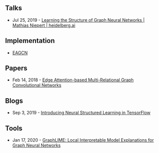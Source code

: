 ## Talks
- Jul 25, 2019 - [Learning the Structure of Graph Neural Networks | Mathias Niepert | heidelberg.ai](https://www.youtube.com/watch?v=9XoCQn34tXo)

## Implementation
- [EAGCN](https://github.com/Luckick/EAGCN)

## Papers
- Feb 14, 2018 - [Edge Attention-based Multi-Relational Graph Convolutional Networks](https://arxiv.org/abs/1802.04944)

## Blogs
- Sep 3, 2019 - [Introducing Neural Structured Learning in TensorFlow](https://medium.com/tensorflow/introducing-neural-structured-learning-in-tensorflow-5a802efd7afd)

## Tools
- Jan 17, 2020 - [GraphLIME: Local Interpretable Model Explanations for Graph Neural Networks](https://arxiv.org/abs/2001.06216)